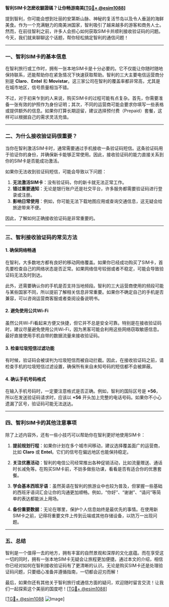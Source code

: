**智利SIM卡怎麽收驗證碼？让你畅游南美[[TG💪+ @esim1088](https://t.me/s/esim1088)]**

提到智利，你可能会想到壮丽的安第斯山脉、神秘的复活节岛以及令人垂涎的海鲜美食。作为一个充满魅力的南美洲国家，智利吸引了越来越多的游客和商务人士。然而，在前往智利之前，许多人会担心如何获取SIM卡并顺利接收验证码的问题。今天，我们就来聊聊这个话题，帮你轻松搞定智利的通信问题！

---

### 一、智利SIM卡的基本信息

在智利旅行或工作时，拥有一张本地SIM卡是十分必要的。它不仅能让你随时随地保持联系，还能帮助你在紧急情况下快速获取帮助。智利的三大主要电信运营商分别是 **Claro**、**Entel** 和 **Movistar**。这三家公司在智利的覆盖率都非常高，尤其是在城市地区，信号质量相当不错。

不过，对于初来乍到的人来说，购买SIM卡的过程可能有点复杂。首先，你需要准备一张有效的护照作为身份证明；其次，不同的运营商可能会要求你填写一些表格或提供额外的信息。如果你打算长期逗留，建议选择预付费（Prepaid）套餐，这样可以根据自己的需求灵活充值。

---

### 二、为什么接收验证码很重要？

当你在智利激活SIM卡时，通常需要通过手机接收一条验证码短信。这条验证码用于验证你的身份，并确保新卡能够正常使用。因此，接收验证码的能力直接关系到你的SIM卡是否能成功激活。

如果你无法收到验证码短信，可能会导致以下问题：

1. **无法激活SIM卡**：没有验证码，你的新卡就无法正常工作。
2. **错过重要通知**：无论是银行账户还是社交平台，许多服务都需要验证码进行登录或注册。
3. **影响日常使用**：例如，你可能无法下载地图应用或查询交通信息，这无疑会给旅途带来不便。

因此，了解如何正确接收验证码是非常重要的。

---

### 三、智利接收验证码的常见方法

#### 1. 确保网络畅通

在智利，大多数地方都有良好的移动网络覆盖。如果你已经成功购买了SIM卡，首先要检查自己的网络状态是否正常。如果网络信号较弱或者不稳定，可能会导致验证码无法及时到达。

此外，还需要确认你的手机是否支持当地频段。智利的三大运营商使用的频段可能与某些国家不同，所以提前了解相关信息非常重要。如果你不确定自己的手机是否兼容，可以咨询运营商客服或者查阅设备说明书。

#### 2. 避免使用公共Wi-Fi

虽然公共Wi-Fi看起来方便又快捷，但它并不总是安全可靠。特别是在接收验证码时，建议尽量避免使用公共Wi-Fi，因为黑客可能会利用这些网络窃取敏感信息。最好直接使用手机自带的数据流量来接收验证码。

#### 3. 检查垃圾短信过滤功能

有时候，验证码会被误判为垃圾短信而被自动拦截。因此，在接收验证码之前，请检查手机的垃圾短信过滤设置，确保所有来自未知号码的短信都不会被屏蔽。

#### 4. 确认手机号码格式

在输入手机号码时，一定要注意格式是否正确。例如，智利的国际区号是 **+56**，所以在发送验证码请求时，应该以 **+56** 开头加上完整的电话号码。如果你不小心遗漏了区号，验证码可能无法送达。

---

### 四、智利SIM卡的其他注意事项

除了上述内容外，还有一些小技巧可以帮助你在智利更好地使用SIM卡：

1. **提前规划行程**：如果你计划在多个城市间移动，建议选择覆盖面广的运营商，比如 **Claro** 或 **Entel**。它们的信号在偏远地区也能保持稳定。

2. **关注优惠活动**：智利的电信公司经常推出各种促销活动，比如流量赠送、通话时长减免等。在购买SIM卡前，不妨多做些功课，看看是否有适合你的优惠套餐。

3. **学会基本西班牙语**：虽然英语在智利的旅游业中也较为普及，但掌握一些基础的西班牙语词汇会让你的沟通更加顺畅。例如，“你好”、“谢谢”、“请问”等简单的表达都能派上用场。

4. **备份重要数据**：无论在哪里，保护个人信息始终是最优先的事情。在使用新SIM卡之前，记得将重要文件上传到云端或其他存储设备，以防万一出现问题。

---

### 五、总结

智利是一个值得一去的地方，拥有丰富的自然景观和深厚的文化底蕴。而在享受这一切的同时，拥有一张本地SIM卡无疑会让旅程更加便捷。通过本文的介绍，相信你已经对如何在智利接收验证码有了更清晰的认识。无论是购买SIM卡还是处理验证码问题，只要细心准备并遵循指南，一切都会迎刃而解！

最后，如果你还有其他关于智利旅行或通信方面的疑问，欢迎随时留言交流！让我们一起探索这个美丽的国度吧！[[TG💪+ @esim1088](https://t.me/s/esim1088)]

[[TG💪+ @esim1088](https://t.me/s/esim1088) ![Image](https://i.postimg.cc/4NQfJmqS/Snipaste-2025-05-13-00-14-12.png)]